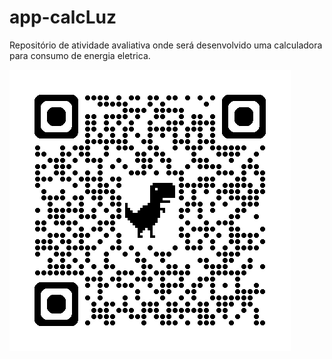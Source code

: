 # app-calcLuz
Repositório de atividade avaliativa onde será desenvolvido uma calculadora para consumo de energia eletrica. 
<!-- inclusão do arquivo QRCode do site ou app -->
![](img/qrcodeAppCalcLuz.png)
